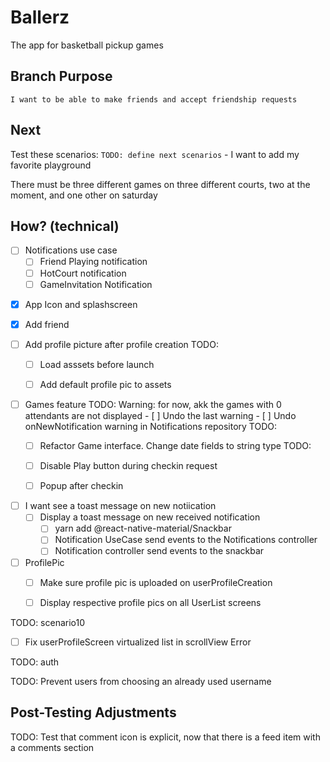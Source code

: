 # Ballerz
The app for basketball pickup games


## Branch Purpose
    I want to be able to make friends and accept friendship requests
## Next 
Test these scenarios:
    `TODO: define next scenarios` 
    - I want to add my favorite playground
        
There must be three different games on three different courts, two at the moment, and one other on saturday


## How? (technical)

- [ ] Notifications use case
    - [ ] Friend Playing notification
    - [ ] HotCourt notification
    - [ ] GameInvitation Notification

* [x] App Icon and splashscreen

- [x] Add friend


* [ ] Add profile picture after profile creation
    TODO:
    - [ ] Load asssets before launch 
    - [ ] Add default profile pic to assets
        

- [ ] Games feature
    TODO: Warning: for now, akk the games with 0 attendants are not displayed
        - [ ] Undo the last warning
        - [ ] Undo onNewNotification warning in Notifications repository
    TODO:     
    - [ ] Refactor Game interface. Change date fields to string type
    TODO:
    - [ ] Disable Play button during checkin request
    - [ ] Popup after checkin


- [ ] I want see a toast message on new notiication
    - [ ] Display a toast message on new received notification 
        - [ ] yarn add @react-native-material/Snackbar
        - [ ] Notification UseCase send events to the Notifications controller
        - [ ] Notification  controller send events to the snackbar 

- [ ] ProfilePic
    - [ ] Make sure profile pic is uploaded on userProfileCreation
    - [ ] Display respective profile pics on all UserList screens
        

TODO: scenario10
* [ ] Fix userProfileScreen virtualized list in scrollView Error


TODO: auth


TODO: Prevent users from choosing an already used username





## Post-Testing Adjustments
TODO: Test that comment icon is explicit, now that there is a feed item with a comments section